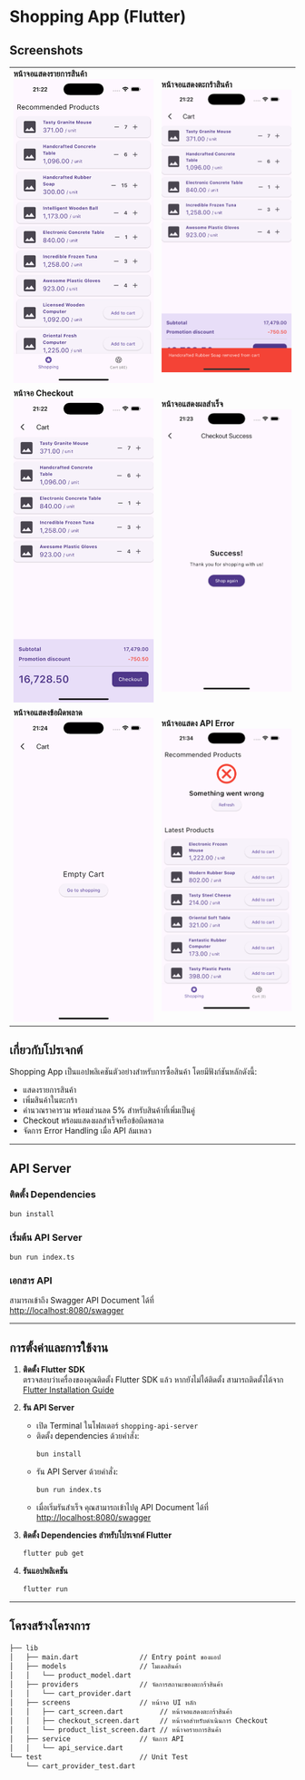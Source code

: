 # **Shopping App (Flutter)**

## **Screenshots**

<table>
  <tr>
    <td>
      <strong>หน้าจอแสดงรายการสินค้า</strong><br>
      <img src="./screenshot/Simulator%20Screenshot%20-%20iPhone%2016%20Pro%20Max%20-%202025-02-12%20at%2021.22.32.png" alt="Product List">
    </td>
    <td>
      <strong>หน้าจอแสดงตะกร้าสินค้า</strong><br>
      <img src="./screenshot/Simulator%20Screenshot%20-%20iPhone%2016%20Pro%20Max%20-%202025-02-12%20at%2021.22.38.png" alt="Cart">
    </td>
  </tr>
  <tr>
    <td>
      <strong>หน้าจอ Checkout</strong><br>
      <img src="./screenshot/Simulator%20Screenshot%20-%20iPhone%2016%20Pro%20Max%20-%202025-02-12%20at%2021.22.47.png" alt="Checkout">
    </td>
    <td>
      <strong>หน้าจอแสดงผลสำเร็จ</strong><br>
      <img src="./screenshot/Simulator%20Screenshot%20-%20iPhone%2016%20Pro%20Max%20-%202025-02-12%20at%2021.23.41.png" alt="Success">
    </td>
  </tr>
  <tr>
    <td>
      <strong>หน้าจอแสดงข้อผิดพลาด</strong><br>
      <img src="./screenshot/Simulator%20Screenshot%20-%20iPhone%2016%20Pro%20Max%20-%202025-02-12%20at%2021.24.08.png" alt="Error">
    </td>
    <td>
      <strong>หน้าจอแสดง API Error</strong><br>
      <img src="./screenshot/Simulator%20Screenshot%20-%20iPhone%2016%20Pro%20Max%20-%202025-02-12%20at%2021.34.26.png" alt="New Screenshot">
    </td>
  </tr>
</table>

## **เกี่ยวกับโปรเจกต์**
Shopping App เป็นแอปพลิเคชันตัวอย่างสำหรับการซื้อสินค้า โดยมีฟังก์ชันหลักดังนี้:
- แสดงรายการสินค้า
- เพิ่มสินค้าในตะกร้า
- คำนวณราคารวม พร้อมส่วนลด 5% สำหรับสินค้าที่เพิ่มเป็นคู่
- Checkout พร้อมแสดงผลสำเร็จหรือข้อผิดพลาด
- จัดการ Error Handling เมื่อ API ล้มเหลว

---

## **API Server**

### **ติดตั้ง Dependencies**
```bash
bun install
```

### **เริ่มต้น API Server**
```bash
bun run index.ts
```

### **เอกสาร API**
สามารถเข้าถึง Swagger API Document ได้ที่  
[http://localhost:8080/swagger](http://localhost:8080/swagger)

---

## **การตั้งค่าและการใช้งาน**

1. **ติดตั้ง Flutter SDK**  
   ตรวจสอบว่าเครื่องของคุณติดตั้ง Flutter SDK แล้ว หากยังไม่ได้ติดตั้ง สามารถติดตั้งได้จาก [Flutter Installation Guide](https://flutter.dev/docs/get-started/install)

2. **รัน API Server**  
   - เปิด Terminal ในโฟลเดอร์ `shopping-api-server`  
   - ติดตั้ง dependencies ด้วยคำสั่ง:
     ```bash
     bun install
     ```
   - รัน API Server ด้วยคำสั่ง:
     ```bash
     bun run index.ts
     ```
   - เมื่อเริ่มรันสำเร็จ คุณสามารถเข้าไปดู API Document ได้ที่ [http://localhost:8080/swagger](http://localhost:8080/swagger)

3. **ติดตั้ง Dependencies สำหรับโปรเจกต์ Flutter**
   ```bash
   flutter pub get
   ```

4. **รันแอปพลิเคชัน**
   ```bash
   flutter run
   ```

---

## **โครงสร้างโครงการ**
```
├── lib
│   ├── main.dart               // Entry point ของแอป
│   ├── models                  // โมเดลสินค้า
│   │   └── product_model.dart
│   ├── providers               // จัดการสถานะของตะกร้าสินค้า
│   │   └── cart_provider.dart
│   ├── screens                 // หน้าจอ UI หลัก
│   │   ├── cart_screen.dart         // หน้าจอแสดงตะกร้าสินค้า
│   │   ├── checkout_screen.dart     // หน้าจอสำหรับดำเนินการ Checkout
│   │   └── product_list_screen.dart // หน้าจอรายการสินค้า
│   ├── service                 // จัดการ API
│   │   └── api_service.dart
└── test                        // Unit Test
    └── cart_provider_test.dart
```
